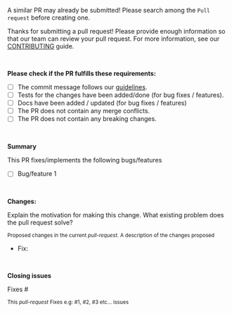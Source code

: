 A similar PR may already be submitted! Please search among the `Pull request` before creating one.

Thanks for submitting a pull request! Please provide enough information so that our team can review your pull request. For more information, see our [CONTRIBUTING](https://github.com/sujaykumarh/.github/blob/main/.github/CONTRIBUTING.md) guide.

<br>

**Please check if the PR fulfills these requirements:**

* [ ] The commit message follows our [guidelines](https://github.com/sujaykumarh/.github/blob/main/contributing/write-commit-messages.md).
* [ ] Tests for the changes have been added/done (for bug fixes / features).
* [ ] Docs have been added / updated (for bug fixes / features)
* [ ] The PR does not contain any merge conflicts.
* [ ] The PR does not contain any breaking changes.

<br>

**Summary**

This PR fixes/implements the following bugs/features

* [ ] Bug/feature 1

<br>

**Changes:**

Explain the motivation for making this change. What existing problem does the pull request solve?

<sup>Proposed changes in the current _pull-request_. A description of the changes proposed<sup>

- Fix: 

<br>

**Closing issues**

Fixes #

<sup>This _pull-request_ Fixes e.g: #1, #2, #3 etc... issues<sup>
